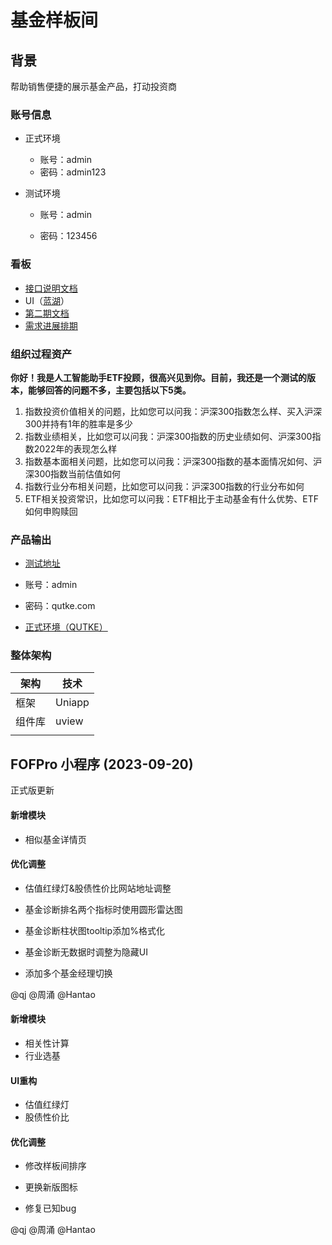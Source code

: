 

# 基金样板间

## 背景

帮助销售便捷的展示基金产品，打动投资商



### 账号信息

- 正式环境
  - 账号：admin
  - 密码：admin123
  
- 测试环境
  - 账号：admin
  
  - 密码：123456
  
    

### 看板

- [接口说明文档](https://apifox.com/apidoc/shared-a0931695-cd58-4703-bd0c-802fb6b839e3)
- UI（[蓝湖](https://lanhuapp.com/web/#/item/project/detailDetach?pid=44882ee3-6a05-491b-bd60-b0c0462f850e&project_id=44882ee3-6a05-491b-bd60-b0c0462f850e&image_id=2ead1f95-9971-4c18-8fba-eadb512374f2&fromEditor=true)）
- [第二期文档](https://v1z34hcxct.feishu.cn/docx/Uxz0dkJpwo5p1Xx6PEpcVvJ7nVb?from=from_copylink)
- [需求进展排期](https://v1z34hcxct.feishu.cn/base/SlxwbG31oa1Zlps1EPacU8vUnQc?table=tblabk4jc3HEQdKj&view=vew2GD29ZC)

### 组织过程资产

**你好！我是人工智能助手ETF投顾，很高兴见到你。目前，我还是一个测试的版本，能够回答的问题不多，主要包括以下5类。**

1. 指数投资价值相关的问题，比如您可以问我：沪深300指数怎么样、买入沪深300并持有1年的胜率是多少
2. 指数业绩相关，比如您可以问我：沪深300指数的历史业绩如何、沪深300指数2022年的表现怎么样
3. 指数基本面相关问题，比如您可以问我：沪深300指数的基本面情况如何、沪深300指数当前估值如何
4. 指数行业分布相关问题，比如您可以问我：沪深300指数的行业分布如何
5. ETF相关投资常识，比如您可以问我：ETF相比于主动基金有什么优势、ETF如何申购赎回




### 产品输出

- [测试地址](https://test.datumwealth.com/funddatabrowse/tableAubrowse/index)

- 账号：admin

- 密码：qutke.com

- [正式环境（QUTKE）](https://sampleroom.qutke.com/)

  

### 整体架构

| 架构   | 技术   |
| ------ | ------ |
| 框架   | Uniapp |
| 组件库 | uview  |
|        |        |

## FOFPro 小程序 (2023-09-20)   

正式版更新

#### 新增模块

- 相似基金详情页

#### 优化调整

- 估值红绿灯&股债性价比网站地址调整
- 基金诊断排名两个指标时使用圆形雷达图

- 基金诊断柱状图tooltip添加%格式化

- 基金诊断无数据时调整为隐藏UI

- 添加多个基金经理切换



@qj @周涌 @Hantao

#### 新增模块

- 相关性计算
- 行业选基

#### UI重构

- 估值红绿灯
- 股债性价比

#### 优化调整

- 修改样板间排序
- 更换新版图标

- 修复已知bug



@qj @周涌 @Hantao
